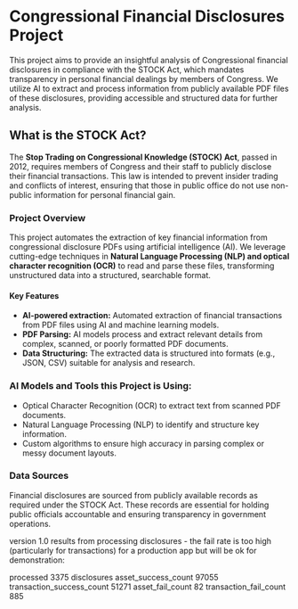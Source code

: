 # Congressional Financial Disclosures Project

This project aims to provide an insightful analysis of Congressional financial disclosures in compliance with the STOCK Act, which mandates transparency in personal financial dealings by members of Congress. We utilize AI to extract and process information from publicly available PDF files of these disclosures, providing accessible and structured data for further analysis.

## What is the STOCK Act?

The **Stop Trading on Congressional Knowledge (STOCK) Act**, passed in 2012, requires members of Congress and their staff to publicly disclose their financial transactions. This law is intended to prevent insider trading and conflicts of interest, ensuring that those in public office do not use non-public information for personal financial gain.

### Project Overview

This project automates the extraction of key financial information from congressional disclosure PDFs using artificial intelligence (AI). We leverage cutting-edge techniques in **Natural Language Processing (NLP) and optical character recognition (OCR)** to read and parse these files, transforming unstructured data into a structured, searchable format.

#### Key Features

- **AI-powered extraction:** Automated extraction of financial transactions from PDF files using AI and machine learning models.
- **PDF Parsing:** AI models process and extract relevant details from complex, scanned, or poorly formatted PDF documents.
- **Data Structuring:** The extracted data is structured into formats (e.g., JSON, CSV) suitable for analysis and research.

### AI Models and Tools this Project is Using:

- Optical Character Recognition (OCR) to extract text from scanned PDF documents.
- Natural Language Processing (NLP) to identify and structure key information.
- Custom algorithms to ensure high accuracy in parsing complex or messy document layouts.

### Data Sources
Financial disclosures are sourced from publicly available records as required under the STOCK Act. These records are essential for holding public officials accountable and ensuring transparency in government operations.

version 1.0
results from processing disclosures - the fail rate is too high (particularly for transactions) for a production app but will be ok for demonstration:

processed 3375 disclosures
asset_success_count 97055
transaction_success_count 51271
asset_fail_count 82
transaction_fail_count 885

